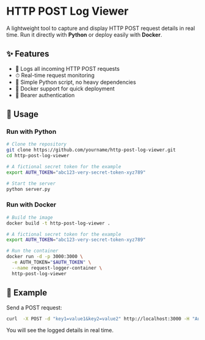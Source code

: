 # HTTP POST Log Viewer

A lightweight tool to capture and display HTTP POST request details in real time.
Run it directly with **Python** or deploy easily with **Docker**.

## ✨ Features

* 📡 Logs all incoming HTTP POST requests
* ⏱ Real-time request monitoring
* 🐍 Simple Python script, no heavy dependencies
* 🐳 Docker support for quick deployment
* 🔐 Bearer authentication

## 🚀 Usage

### Run with Python

```bash
# Clone the repository
git clone https://github.com/yourname/http-post-log-viewer.git
cd http-post-log-viewer

# A fictional secret token for the example
export AUTH_TOKEN="abc123-very-secret-token-xyz789"

# Start the server
python server.py
```

### Run with Docker

```bash
# Build the image
docker build -t http-post-log-viewer .

# A fictional secret token for the example
export AUTH_TOKEN="abc123-very-secret-token-xyz789"

# Run the container
docker run -d -p 3000:3000 \
  -e AUTH_TOKEN="$AUTH_TOKEN" \
  --name request-logger-container \
  http-post-log-viewer
```

## 📖 Example

Send a POST request:

```bash
curl  -X POST -d "key1=value1&key2=value2" http://localhost:3000 -H "Authorization: Bearer $AUTH_TOKEN"
```

You will see the logged details in real time.
